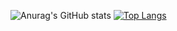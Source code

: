 ![Anurag's GitHub stats](https://github-readme-stats.vercel.app/api?username=GiWoonHwang&show_icons=true&theme=dark)
﻿[![Top Langs](https://github-readme-stats.vercel.app/api/top-langs/?username=jogilsang&langs_count=5&layout=compact&theme=dark)](https://github.com/GiWoonHwang/GiWoonHwang)


